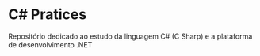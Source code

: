 # C# Pratices
Repositório dedicado ao estudo da linguagem C# (C Sharp) e a plataforma de desenvolvimento .NET

